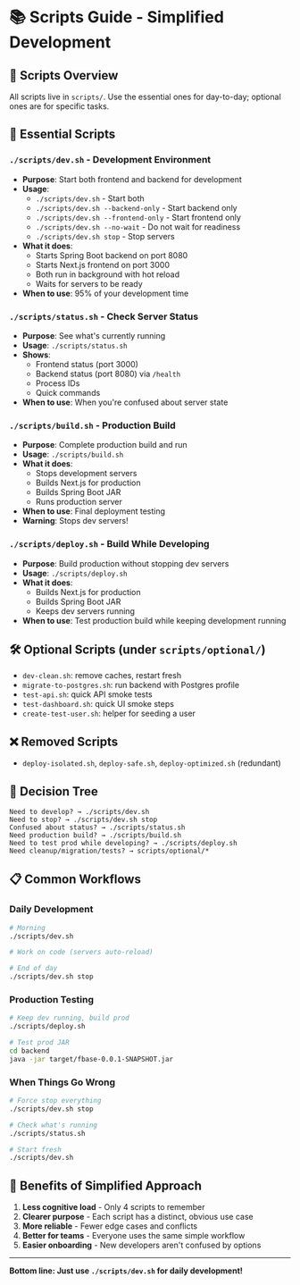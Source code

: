 # 📚 Scripts Guide - Simplified Development

## 🎯 Scripts Overview

All scripts live in `scripts/`. Use the essential ones for day-to-day; optional ones are for specific tasks.

## 🚀 Essential Scripts

### `./scripts/dev.sh` - Development Environment
- **Purpose**: Start both frontend and backend for development
- **Usage**: 
  - `./scripts/dev.sh` - Start both
  - `./scripts/dev.sh --backend-only` - Start backend only
  - `./scripts/dev.sh --frontend-only` - Start frontend only
  - `./scripts/dev.sh --no-wait` - Do not wait for readiness
  - `./scripts/dev.sh stop` - Stop servers
- **What it does**:
  - Starts Spring Boot backend on port 8080
  - Starts Next.js frontend on port 3000
  - Both run in background with hot reload
  - Waits for servers to be ready
- **When to use**: 95% of your development time

### `./scripts/status.sh` - Check Server Status
- **Purpose**: See what's currently running
- **Usage**: `./scripts/status.sh`
- **Shows**:
  - Frontend status (port 3000)
  - Backend status (port 8080) via `/health`
  - Process IDs
  - Quick commands
- **When to use**: When you're confused about server state

### `./scripts/build.sh` - Production Build
- **Purpose**: Complete production build and run
- **Usage**: `./scripts/build.sh`
- **What it does**:
  - Stops development servers
  - Builds Next.js for production
  - Builds Spring Boot JAR
  - Runs production server
- **When to use**: Final deployment testing
- **Warning**: Stops dev servers!

### `./scripts/deploy.sh` - Build While Developing
- **Purpose**: Build production without stopping dev servers
- **Usage**: `./scripts/deploy.sh`
- **What it does**:
  - Builds Next.js for production
  - Builds Spring Boot JAR
  - Keeps dev servers running
- **When to use**: Test production build while keeping development running

## 🛠️ Optional Scripts (under `scripts/optional/`)

- `dev-clean.sh`: remove caches, restart fresh
- `migrate-to-postgres.sh`: run backend with Postgres profile
- `test-api.sh`: quick API smoke tests
- `test-dashboard.sh`: quick UI smoke steps
- `create-test-user.sh`: helper for seeding a user

## ❌ Removed Scripts

- `deploy-isolated.sh`, `deploy-safe.sh`, `deploy-optimized.sh` (redundant)

## 🎯 Decision Tree

```
Need to develop? → ./scripts/dev.sh
Need to stop? → ./scripts/dev.sh stop
Confused about status? → ./scripts/status.sh
Need production build? → ./scripts/build.sh
Need to test prod while developing? → ./scripts/deploy.sh
Need cleanup/migration/tests? → scripts/optional/*
```

## 📋 Common Workflows

### Daily Development
```bash
# Morning
./scripts/dev.sh

# Work on code (servers auto-reload)

# End of day
./scripts/dev.sh stop
```

### Production Testing
```bash
# Keep dev running, build prod
./scripts/deploy.sh

# Test prod JAR
cd backend
java -jar target/fbase-0.0.1-SNAPSHOT.jar
```

### When Things Go Wrong
```bash
# Force stop everything
./scripts/dev.sh stop

# Check what's running
./scripts/status.sh

# Start fresh
./scripts/dev.sh
```

## 🎉 Benefits of Simplified Approach

1. **Less cognitive load** - Only 4 scripts to remember
2. **Clearer purpose** - Each script has a distinct, obvious use case
3. **More reliable** - Fewer edge cases and conflicts
4. **Better for teams** - Everyone uses the same simple workflow
5. **Easier onboarding** - New developers aren't confused by options

---

**Bottom line: Just use `./scripts/dev.sh` for daily development!**